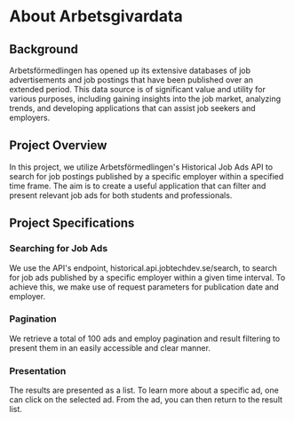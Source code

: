 # About Arbetsgivardata

## Background
Arbetsförmedlingen has opened up its extensive databases of job advertisements and job postings that have been published over an extended period. This data source is of significant value and utility for various purposes, including gaining insights into the job market, analyzing trends, and developing applications that can assist job seekers and employers.

## Project Overview
In this project, we utilize Arbetsförmedlingen's Historical Job Ads API to search for job postings published by a specific employer within a specified time frame. The aim is to create a useful application that can filter and present relevant job ads for both students and professionals. 

## Project Specifications

### Searching for Job Ads
We use the API's endpoint, historical.api.jobtechdev.se/search, to search for job ads published by a specific employer within a given time interval. To achieve this, we make use of request parameters for publication date and employer.

### Pagination
We retrieve a total of 100 ads and employ pagination and result filtering to present them in an easily accessible and clear manner.

### Presentation
The results are presented as a list. To learn more about a specific ad, one can click on the selected ad. From the ad, you can then return to the result list.


